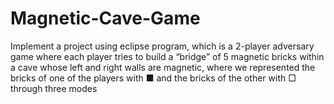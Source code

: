 # Magnetic-Cave-Game
Implement a project using eclipse program, which is a 2-player adversary game where each player tries to build a “bridge” of 5 magnetic bricks within a cave whose left and right walls are magnetic, where we represented the bricks of one of the players with ■ and the bricks of the other with □ through three modes
